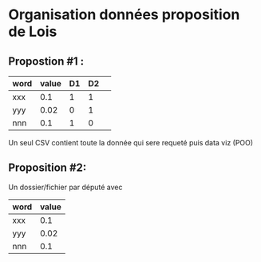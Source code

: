 # Organisation données proposition de Lois

## Propostion #1 : 
|  word |  value |  D1 | D2  |   |
|---|---|---|---|---|
|  xxx |  0.1 |  1 |  1 |   |
| yyy | 0.02  | 0  |  1 |   |
|  nnn | 0.1  |  1 |  0 |   |

Un seul CSV contient toute la donnée qui sere requeté puis data viz (POO)

## Proposition #2:
Un dossier/fichier par député avec 

|  word |  value |
|---|---|
|  xxx |  0.1 |
| yyy | 0.02  |
|  nnn | 0.1  |
